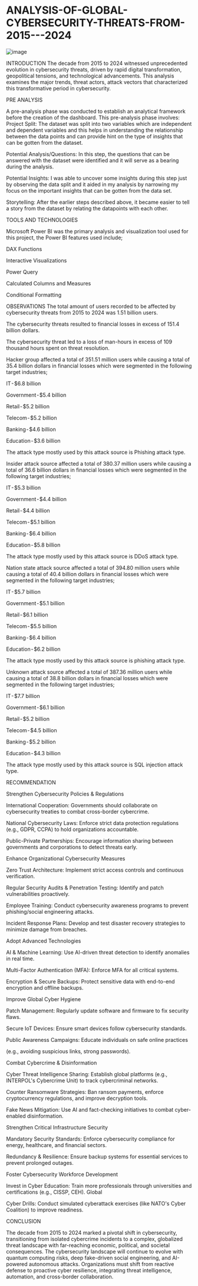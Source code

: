 # ANALYSIS-OF-GLOBAL-CYBERSECURITY-THREATS-FROM-2015---2024

![image](https://github.com/user-attachments/assets/b54245df-3c24-4e9c-a631-4c27262bc774)

INTRODUCTION
The decade from 2015 to 2024 witnessed unprecedented evolution in cybersecurity threats, driven by rapid digital transformation, geopolitical tensions, and technological advancements. This analysis examines the major trends, threat actors, attack vectors that characterized this transformative period in cybersecurity.

PRE ANALYSIS

A pre-analysis phase was conducted to establish an analytical framework before the creation of the dashboard. This pre-analysis phase involves:
Project Split: The dataset was split into two variables which are independent and dependent variables and this helps in understanding the relationship between the data points and can provide hint on the type of insights that can be gotten from the dataset.

Potential Analysis/Questions: In this step, the questions that can be answered with the dataset were identified and it will serve as a bearing during the analysis.

Potential Insights: I was able to uncover some insights during this step just by observing the data split and it aided in my analysis by narrowing my focus on the important insights that can be gotten from the data set.

Storytelling: After the earlier steps described above, it became easier to tell a story from the dataset by relating the datapoints with each other.

TOOLS AND TECHNOLOGIES

Microsoft Power BI was the primary analysis and visualization tool used for this project, the Power BI features used include;

DAX Functions

Interactive Visualizations

Power Query

Calculated Columns and Measures

Conditional Formatting

OBSERVATIONS
The total amount of users recorded to be affected by cybersecurity threats from 2015 to 2024 was 1.51 billion users.

The cybersecurity threats resulted to financial losses in excess of 151.4 billion dollars.

The cybersecurity threat led to a loss of man-hours in excess of 109 thousand hours spent on threat resolution.

Hacker group affected a total of 351.51 million users while causing a total of 35.4 billion dollars in financial losses which were segmented in the following target industries;

IT - $6.8 billion

Government - $5.4 billion

Retail - $5.2 billion

Telecom - $5.2 billion

Banking - $4.6 billion

Education - $3.6 billion

The attack type mostly used by this attack source is Phishing attack type.

Insider attack source affected a total of 380.37 million users while causing a total of 36.6 billion dollars in financial losses which were segmented in the following target industries;

IT - $5.3 billion

Government - $4.4 billion

Retail - $4.4 billion

Telecom - $5.1 billion

Banking - $6.4 billion

Education - $5.8 billion

The attack type mostly used by this attack source is DDoS attack type.

Nation state attack source affected a total of 394.80 million users while causing a total of 40.4 billion dollars in financial losses which were segmented in the following target industries;

IT - $5.7 billion

Government - $5.1 billion

Retail - $6.1 billion

Telecom - $5.5 billion

Banking - $6.4 billion

Education - $6.2 billion

The attack type mostly used by this attack source is phishing attack type.

Unknown attack source affected a total of 387.36 million users while causing a total of 38.8 billion dollars in financial losses which were segmented in the following target industries;

IT - $7.7 billion

Government - $6.1 billion

Retail - $5.2 billion

Telecom - $4.5 billion

Banking - $5.2 billion

Education - $4.3 billion

The attack type mostly used by this attack source is SQL injection attack type.

RECOMMENDATION

Strengthen Cybersecurity Policies & Regulations

International Cooperation: Governments should collaborate on cybersecurity treaties to combat cross-border cybercrime.

National Cybersecurity Laws: Enforce strict data protection regulations (e.g., GDPR, CCPA) to hold organizations accountable.

Public-Private Partnerships: Encourage information sharing between governments and corporations to detect threats early.

Enhance Organizational Cybersecurity Measures

Zero Trust Architecture: Implement strict access controls and continuous verification.

Regular Security Audits & Penetration Testing: Identify and patch vulnerabilities proactively.

Employee Training: Conduct cybersecurity awareness programs to prevent phishing/social engineering attacks.

Incident Response Plans: Develop and test disaster recovery strategies to minimize damage from breaches.

Adopt Advanced Technologies

AI & Machine Learning: Use AI-driven threat detection to identify anomalies in real time.

Multi-Factor Authentication (MFA): Enforce MFA for all critical systems.

Encryption & Secure Backups: Protect sensitive data with end-to-end encryption and offline backups.

Improve Global Cyber Hygiene

Patch Management: Regularly update software and firmware to fix security flaws.

Secure IoT Devices: Ensure smart devices follow cybersecurity standards.

Public Awareness Campaigns: Educate individuals on safe online practices

(e.g., avoiding suspicious links, strong passwords).

Combat Cybercrime & Disinformation

Cyber Threat Intelligence Sharing: Establish global platforms (e.g., INTERPOL's Cybercrime Unit) to track cybercriminal networks.

Counter Ransomware Strategies: Ban ransom payments, enforce cryptocurrency regulations, and improve decryption tools.

Fake News Mitigation: Use AI and fact-checking initiatives to combat cyber-enabled disinformation.

Strengthen Critical Infrastructure Security

Mandatory Security Standards: Enforce cybersecurity compliance for energy, healthcare, and financial sectors.

Redundancy & Resilience: Ensure backup systems for essential services to prevent prolonged outages.

Foster Cybersecurity Workforce Development

Invest in Cyber Education: Train more professionals through universities and certifications (e.g., CISSP, CEH).
Global

Cyber Drills: Conduct simulated cyberattack exercises (like NATO's Cyber Coalition) to improve readiness.

CONCLUSION

The decade from 2015 to 2024 marked a pivotal shift in cybersecurity, transitioning from isolated cybercrime incidents to a complex, globalized threat landscape with far-reaching economic, political, and societal consequences. The cybersecurity landscape will continue to evolve with quantum computing risks, deep fake-driven social engineering, and AI-powered autonomous attacks. Organizations must shift from reactive defense to proactive cyber resilience, integrating threat intelligence, automation, and cross-border collaboration.

